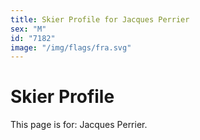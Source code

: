 ```yaml
---
title: Skier Profile for Jacques Perrier
sex: "M"
id: "7182"
image: "/img/flags/fra.svg" 
---
```


# Skier Profile

This page is for: Jacques Perrier.
    